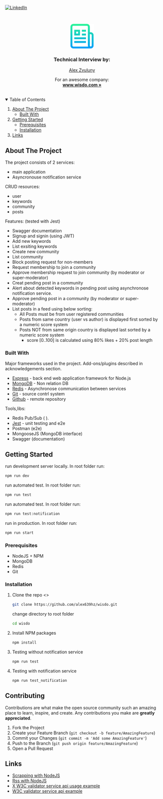 <!--
*** Thanks for checking out the Best-README-Template. If you have a suggestion
*** that would make this better, please fork the repo and create a pull request
*** or simply open an issue with the tag "enhancement".
*** Thanks again! Now go create something AMAZING! :D
-->



<!-- PROJECT SHIELDS -->
<!--
*** I'm using markdown "reference style" links for readability.
*** Reference links are enclosed in brackets [ ] instead of parentheses ( ).
*** See the bottom of this document for the declaration of the reference variables
*** for contributors-url, forks-url, etc. This is an optional, concise syntax you may use.
*** https://www.markdownguide.org/basic-syntax/#reference-style-links
-->
<!-- [![Contributors][contributors-shield]][contributors-url]
[![Forks][forks-shield]][forks-url]
[![Stargazers][stars-shield]][stars-url]
[![Issues][issues-shield]][issues-url]
[![MIT License][license-shield]][license-url] -->
[![LinkedIn][linkedin-shield]][linkedin-url]


<!-- PROJECT LOGO -->
<br />
<p align="center">
  <!-- <a href="https://github.com/othneildrew/Best-README-Template"> -->
  <a href="https://www.wisdo.com/">
    <img src="images/logo.png" alt="Logo" width="80" height="80">
  </a>

  <h3 align="center">Technical Interview by:</h3>
  <a href="https://www.wisdo.com/">
     <div  align="center"> Alex Zvuluny </div>
  </a>

  <p align="center">
    For an awesome company:
    <br />
    <a href="https://www.wisdo.com/"><strong>www.wisdo.com »</strong></a>
    <br />
    <br />
    <!-- <a href="https://github.com/othneildrew/Best-README-Template">View Demo</a>
    ·
    <a href="https://github.com/othneildrew/Best-README-Template/issues">Report Bug</a>
    ·
    <a href="https://github.com/othneildrew/Best-README-Template/issues">Request Feature</a> -->
  </p>
</p>



<!-- TABLE OF CONTENTS -->
<details open="open">
  <summary>Table of Contents</summary>
  <ol>
    <li>
      <a href="#about-the-project">About The Project</a>
      <ul>
        <li><a href="#built-with">Built With</a></li>
      </ul>
    </li>
    <li>
      <a href="#getting-started">Getting Started</a>
      <ul>
        <li><a href="#prerequisites">Prerequisites</a></li>
        <li><a href="#installation">Installation</a></li>
      </ul>
    </li>
    <!-- <li><a href="#usage">Usage</a></li> -->
    <!-- <li><a href="#roadmap">Roadmap</a></li> -->
    <!-- <li><a href="#contributing">Contributing</a></li> -->
    <!-- <li><a href="#license">License</a></li> -->
    <!-- <li><a href="#contact">Contact</a></li> -->
    <!-- <li><a href="#acknowledgements">Acknowledgements</a></li> -->
    <li><a href="#links">Links</a></li>
  </ol>
</details>



<!-- ABOUT THE PROJECT -->
## About The Project

<!-- add Photo and a link to app -->
<!-- [![Product Name Screen Shot][product-screenshot]](https://example.com) -->

The project consists of 2 services:
* main application
* Asyncronouse notification service 

CRUD resources:
  * user 
  * keywords  
  * community  
  * posts  

Features: (tested with Jest)
  * Swagger documentation 
  * Signup and signin (using JWT)  
  * Add new keywords 
  * List exsiting keywords 
  * Create new community 
  * List community 
  * Block posting request for non-members 
  * Request membership to join a community 
  * Approve membership request to join community (by moderator or super-moderator)
  * Creat pending post in a community  
  * Alert about detected keywords in pending post using asynchronose notification service.
  * Approve pending post in a community (by moderator or super-moderator)
  * List posts in a feed using below sorting:
    * All Posts must be from user registered communities 
    * Posts from same country (user vs author) is displayed first sorted by a numeric score system  
    * Posts NOT from same origin country is displayed last sorted by a numeric score system
      * score [0..100] is calculated using 80% likes + 20% post length


### Built With

Major frameworks used in the project. Add-ons/plugins described in acknowledgements section.
* [Express](https://expressjs.com/) - back end web application framework for Node.js
* [MongoDB](https://mongodb.com) - Non relation DB
* [Redis](https://redis.io) - Asynchronose communication between services
* [Git](https://git-scm.com/) - source contrl system
* [Github](https://github.com) - remote repository

Tools,libs:
* Redis Pub/Sub ( ).  
* [Jest](https://jest.com) - unit testing and e2e
* Postman (e2e)
* MongooseJS (MongoDB interface)
* Swagger (documentation)



<!-- GETTING STARTED -->
## Getting Started

run development server locally. In root folder run: 
  ```sh
  npm run dev
  ```

run automated test. In root folder run: 
  ```sh
  npm run test
  ```

run automated test. In root folder run: 
  ```sh
  npm run test:notification
  ```

run in production. In root folder run: 
  ```sh
  npm run start
  ```


### Prerequisites

* NodeJS + NPM 
* MongoDB
* Redis
* Git
 

### Installation

<!-- 0. Get a free API Key at [https://example.com](https://example.com) -->

1. Clone the repo <>
   ```sh
   git clone https://github.com/alex639hz/wisdo.git
   ```
   change directory to root folder 
   ```sh
   cd wisdo
   ```

3. Install NPM packages
   ```sh
   npm install
   ```
4. Testing without notification service
   ```sh
   npm run test
   ```
5. Testing with notification service
   ```sh
   npm run test_notification
   ```

<!-- 4. Enter your API in `config.js`
   ```JS
   const API_KEY = 'ENTER YOUR API';
   ``` -->



<!-- USAGE EXAMPLES -->
<!-- ## Usage -->
<!-- Use this space to show useful examples of how a project can be used. Additional screenshots, code examples and demos work well in this space. You may also link to more resources. -->
<!-- _For more examples, please refer to the [Documentation](https://example.com)_ -->



<!-- ROADMAP -->
<!-- ## Roadmap -->
<!-- See the [open issues](https://github.com/othneildrew/Best-README-Template/issues) for a list of proposed features (and known issues). -->



<!-- CONTRIBUTING -->
## Contributing

Contributions are what make the open source community such an amazing place to learn, inspire, and create. Any contributions you make are **greatly appreciated**.

1. Fork the Project
2. Create your Feature Branch (`git checkout -b feature/AmazingFeature`)
3. Commit your Changes (`git commit -m 'Add some AmazingFeature'`)
4. Push to the Branch (`git push origin feature/AmazingFeature`)
5. Open a Pull Request



<!-- LICENSE -->
<!-- ## License -->
<!-- Distributed under the MIT License. See `LICENSE` for more information. -->

<!-- CONTACT -->
<!-- ## Contact -->
<!-- Alex Zvuluny - [@your_twitter](https://twitter.com/your_username) - email@example.com -->
<!-- Project Link: [https://github.com/your_username/repo_name](https://github.com/your_username/repo_name) -->

<!-- ACKNOWLEDGEMENTS -->
<!-- ## Acknowledgements -->
<!-- * [GitHub Emoji Cheat Sheet](https://www.webpagefx.com/tools/emoji-cheat-sheet) -->
<!-- * [Img Shields](https://shields.io) -->
<!-- * [Choose an Open Source License](https://choosealicense.com) -->
<!-- * [GitHub Pages](https://pages.github.com) -->
<!-- * [Animate.css](https://daneden.github.io/animate.css) -->
<!-- * [Loaders.css](https://connoratherton.com/loaders) -->
<!-- * [Slick Carousel](https://kenwheeler.github.io/slick) -->
<!-- * [Smooth Scroll](https://github.com/cferdinandi/smooth-scroll) -->
<!-- * [Sticky Kit](http://leafo.net/sticky-kit) -->
<!-- * [JVectorMap](http://jvectormap.com) -->
<!-- * [Font Awesome](https://fontawesome.com) -->



<!-- Links -->
## Links
<!-- * [Adding Typescript toAdding Docker to Nodejs/Express Nodejs/Express](https://blog.logrocket.com/typescript-with-node-js-and-express/) -->
<!-- * [Adding Docker to Nodejs/Express](https://www.digitalocean.com/community/tutorials/how-to-build-a-node-js-application-with-docker-on-ubuntu-20-04) -->
<!-- * [Adding Docker to Nodejs/Express](https://avishwakarma.medium.com/getting-started-with-docker-for-nodejs-mongodb-and-redis-b97188d33559) -->
* [Scrapping with NodeJS](https://www.checklyhq.com/docs/browser-checks/scraping-onpage-elements/#scraping-a-list-of-values)
* [Rss with NodeJS](https://maxschmitt.me/posts/xml-rss-feed-node-js/)
* [X W3C validator service api usage example](https://stackoverflow.com/questions/8628929/how-to-use-w3c-validator-api-from-program-ex-node-js)
* [W3C validator service api example](https://github.com/DPassarelli/w3c-xml-validator)


<!-- MARKDOWN LINKS & IMAGES -->
<!-- https://www.markdownguide.org/basic-syntax/#reference-style-links -->
[contributors-shield]: https://img.shields.io/github/contributors/othneildrew/Best-README-Template.svg?style=for-the-badge
[contributors-url]: https://github.com/othneildrew/Best-README-Template/graphs/contributors
[forks-shield]: https://img.shields.io/github/forks/othneildrew/Best-README-Template.svg?style=for-the-badge
[forks-url]: https://github.com/othneildrew/Best-README-Template/network/members
[stars-shield]: https://img.shields.io/github/stars/othneildrew/Best-README-Template.svg?style=for-the-badge
[stars-url]: https://github.com/othneildrew/Best-README-Template/stargazers
[issues-shield]: https://img.shields.io/github/issues/othneildrew/Best-README-Template.svg?style=for-the-badge
[issues-url]: https://github.com/othneildrew/Best-README-Template/issues
[license-shield]: https://img.shields.io/github/license/othneildrew/Best-README-Template.svg?style=for-the-badge
[license-url]: https://github.com/othneildrew/Best-README-Template/blob/master/LICENSE.txt
[linkedin-shield]: https://img.shields.io/badge/-LinkedIn-black.svg?style=for-the-badge&logo=linkedin&colorB=555
[linkedin-url]: https://linkedin.com/in/alexzvuluny/
[product-screenshot]: images/screenshot.png


